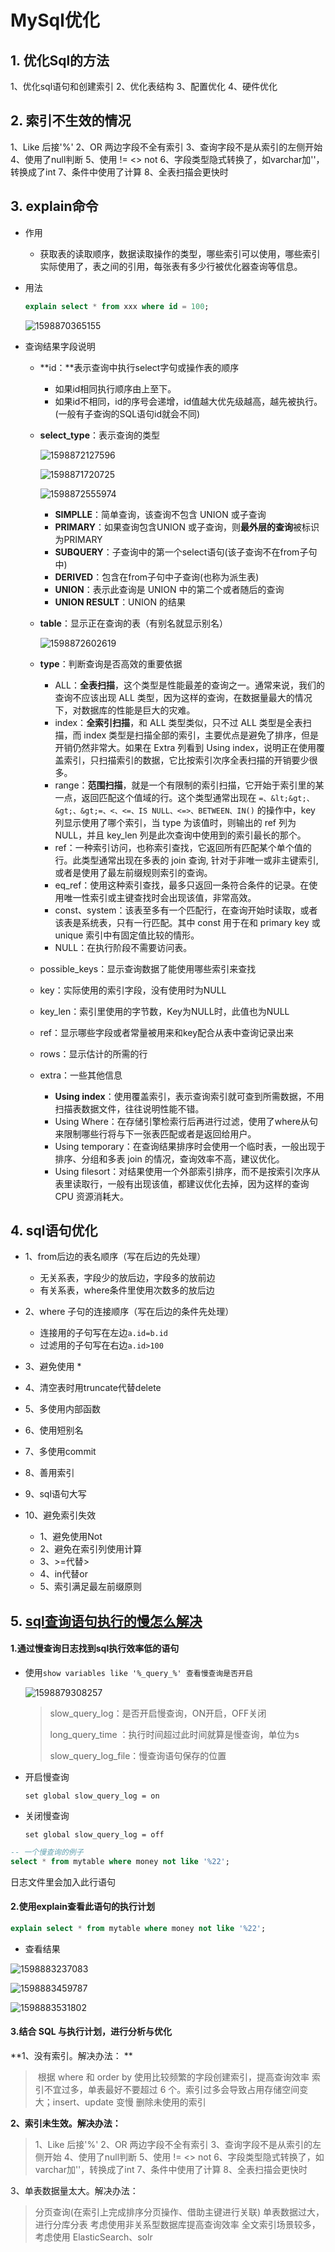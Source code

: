 

# MySql优化

## 1. 优化Sql的方法

1、优化sql语句和创建索引
2、优化表结构
3、配置优化
4、硬件优化

## 2. 索引不生效的情况

1、Like 后接'%'
2、OR 两边字段不全有索引
3、查询字段不是从索引的左侧开始
4、使用了null判断
5、使用 != <> not
6、字段类型隐式转换了，如varchar加''，转换成了int
7、条件中使用了计算
8、全表扫描会更快时

## 3. explain命令

* 作用

  * 获取表的读取顺序，数据读取操作的类型，哪些索引可以使用，哪些索引实际使用了，表之间的引用，每张表有多少行被优化器查询等信息。
  
* 用法

  ```sql
  explain select * from xxx where id = 100;
  ```

  ![1598870365155](imgs\1598870365155.png)
  
* 查询结果字段说明

  * **id：**表示查询中执行select字句或操作表的顺序

    * 如果id相同执行顺序由上至下。
    * 如果id不相同，id的序号会递增，id值越大优先级越高，越先被执行。(一般有子查询的SQL语句id就会不同)

  * **select_type**：表示查询的类型

    ![1598872127596](imgs\1598872127596.png)

    ![1598871720725](imgs\1598871720725.png)

    ![1598872555974](imgs\1598872555974.png)

    - **SIMPLLE**：简单查询，该查询不包含 UNION 或子查询
    - **PRIMARY**：如果查询包含UNION 或子查询，则**最外层的查询**被标识为PRIMARY
    - **SUBQUERY**：子查询中的第一个select语句(该子查询不在from子句中)
    - **DERIVED**：包含在from子句中子查询(也称为派生表)
    - **UNION**：表示此查询是 UNION 中的第二个或者随后的查询
    - **UNION RESULT**：UNION 的结果

  * **table**：显示正在查询的表（有别名就显示别名）

    ![1598872602619](imgs\1598872602619.png)

  * **type**：判断查询是否高效的重要依据
    - ALL：**全表扫描**，这个类型是性能最差的查询之一。通常来说，我们的查询不应该出现 ALL 类型，因为这样的查询，在数据量最大的情况下，对数据库的性能是巨大的灾难。
    - index：**全索引扫描**，和 ALL 类型类似，只不过 ALL 类型是全表扫描，而 index 类型是扫描全部的索引，主要优点是避免了排序，但是开销仍然非常大。如果在 Extra 列看到 Using index，说明正在使用覆盖索引，只扫描索引的数据，它比按索引次序全表扫描的开销要少很多。
    - range：**范围扫描**，就是一个有限制的索引扫描，它开始于索引里的某一点，返回匹配这个值域的行。这个类型通常出现在 `=、&lt;&gt;、&gt;、&gt;=、<、<=、IS NULL、<=>、BETWEEN、IN()` 的操作中，key 列显示使用了哪个索引，当 type 为该值时，则输出的 ref 列为 NULL，并且 key_len 列是此次查询中使用到的索引最长的那个。
    - ref：一种索引访问，也称索引查找，它返回所有匹配某个单个值的行。此类型通常出现在多表的 join 查询, 针对于非唯一或非主键索引, 或者是使用了最左前缀规则索引的查询。
    - eq_ref：使用这种索引查找，最多只返回一条符合条件的记录。在使用唯一性索引或主键查找时会出现该值，非常高效。
    - const、system：该表至多有一个匹配行，在查询开始时读取，或者该表是系统表，只有一行匹配。其中 const 用于在和 primary key 或 unique 索引中有固定值比较的情形。
    - NULL：在执行阶段不需要访问表。
  * possible_keys：显示查询数据了能使用哪些索引来查找
  * key：实际使用的索引字段，没有使用时为NULL
  * key_len：索引里使用的字节数，Key为NULL时，此值也为NULL
  * ref：显示哪些字段或者常量被用来和key配合从表中查询记录出来
  * rows：显示估计的所需的行
  * extra：一些其他信息
    - **Using index**：使用覆盖索引，表示查询索引就可查到所需数据，不用扫描表数据文件，往往说明性能不错。
    - Using Where：在存储引擎检索行后再进行过滤，使用了where从句来限制哪些行将与下一张表匹配或者是返回给用户。
    - Using temporary：在查询结果排序时会使用一个临时表，一般出现于排序、分组和多表 join 的情况，查询效率不高，建议优化。
    - Using filesort：对结果使用一个外部索引排序，而不是按索引次序从表里读取行，一般有出现该值，都建议优化去掉，因为这样的查询 CPU 资源消耗大。

## 4. sql语句优化

* 1、from后边的表名顺序（写在后边的先处理）

  * 无关系表，字段少的放后边，字段多的放前边
  * 有关系表，where条件里使用次数多的放后边

* 2、where 子句的连接顺序（写在后边的条件先处理）

  * 连接用的子句写在左边`a.id=b.id`
  * 过滤用的子句写在右边`a.id>100`

* 3、避免使用 *

* 4、清空表时用truncate代替delete

* 5、多使用内部函数

* 6、使用短别名

* 7、多使用commit

* 8、善用索引

* 9、sql语句大写

* 10、避免索引失效

  * 1、避免使用Not
  * 2、避免在索引列使用计算
  * 3、>=代替>
  * 4、in代替or
  * 5、索引满足最左前缀原则

  

##  5. [sql查询语句执行的慢怎么解决](https://www.cnblogs.com/zwesy/p/9347786.html)

#### **1.通过慢查询日志找到sql执行效率低的语句**

* 使用`show variables like '%_query_%' 查看慢查询是否开启`

  ![1598879308257](imgs\1598879308257.png)

  > slow_query_log：是否开启慢查询，ON开启，OFF关闭
  >
  > long_query_time ：执行时间超过此时间就算是慢查询，单位为s
  >
  > slow_query_log_file：慢查询语句保存的位置

* 开启慢查询

  `set global slow_query_log = on`

* 关闭慢查询

  `set global slow_query_log = off`

```sql
-- 一个慢查询的例子
select * from mytable where money not like '%22';
```

日志文件里会加入此行语句

#### **2.使用explain查看此语句的执行计划**

```sql
explain select * from mytable where money not like '%22';
```

* 查看结果

![1598883237083](imgs\1598883237083.png)

![1598883459787](imgs\1598883459787.png)

![1598883531802](imgs\1598883531802.png)


#### **3.结合 SQL 与执行计划，进行分析与优化**

**1、没有索引。解决办法：	**

> ​		根据 where 和 order by 使用比较频繁的字段创建索引，提高查询效率
> 索引不宜过多，单表最好不要超过 6 个。索引过多会导致占用存储空间变大；insert、update 变慢
> 删除未使用的索引		

**2、索引未生效。解决办法：**

> 1、Like 后接'%'
> 2、OR 两边字段不全有索引
> 3、查询字段不是从索引的左侧开始
> 4、使用了null判断
> 5、使用 != <> not
> 6、字段类型隐式转换了，如varchar加''，转换成了int
> 7、条件中使用了计算
> 8、全表扫描会更快时

3、单表数据量太大。解决办法：

> 分页查询(在索引上完成排序分页操作、借助主键进行关联)
> 单表数据过大，进行分库分表
> 考虑使用非关系型数据库提高查询效率
> 全文索引场景较多，考虑使用 ElasticSearch、solr